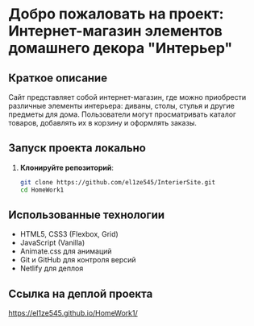 # Добро пожаловать на проект: Интернет-магазин элементов домашнего декора "Интерьер"

## Краткое описание
Сайт представляет собой интернет-магазин, где можно приобрести различные элементы интерьера: диваны, столы, стулья и другие предметы для дома. Пользователи могут просматривать каталог товаров, добавлять их в корзину и оформлять заказы.

## Запуск проекта локально
1. **Клонируйте репозиторий**:
   ```bash
   git clone https://github.com/el1ze545/InterierSite.git
   cd HomeWork1

## Использованные технологии
- HTML5, CSS3 (Flexbox, Grid)
- JavaScript (Vanilla)
- Animate.css для анимаций
- Git и GitHub для контроля версий
- Netlify для деплоя

## Ссылка на деплой проекта
https://el1ze545.github.io/HomeWork1/

